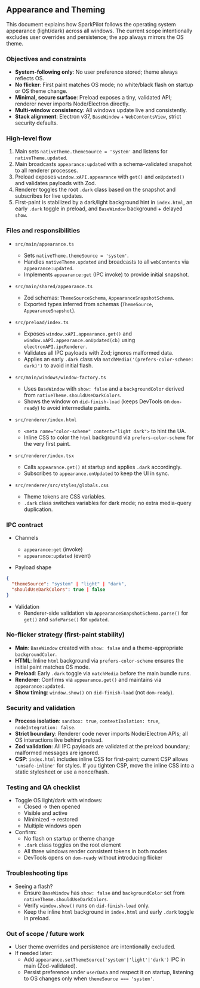 ## Appearance and Theming

This document explains how SparkPilot follows the operating system appearance (light/dark) across all windows. The current scope intentionally excludes user overrides and persistence; the app always mirrors the OS theme.

### Objectives and constraints

- **System-following only**: No user preference stored; theme always reflects OS.
- **No flicker**: First paint matches OS mode; no white/black flash on startup or OS theme change.
- **Minimal, secure surface**: Preload exposes a tiny, validated API; renderer never imports Node/Electron directly.
- **Multi-window consistency**: All windows update live and consistently.
- **Stack alignment**: Electron v37, `BaseWindow` + `WebContentsView`, strict security defaults.

### High-level flow

1. Main sets `nativeTheme.themeSource = 'system'` and listens for `nativeTheme.updated`.
2. Main broadcasts `appearance:updated` with a schema-validated snapshot to all renderer processes.
3. Preload exposes `window.xAPI.appearance` with `get()` and `onUpdated()` and validates payloads with Zod.
4. Renderer toggles the root `.dark` class based on the snapshot and subscribes for live updates.
5. First-paint is stabilized by a dark/light background hint in `index.html`, an early `.dark` toggle in preload, and `BaseWindow` background + delayed `show`.

### Files and responsibilities

- `src/main/appearance.ts`
  - Sets `nativeTheme.themeSource = 'system'`.
  - Handles `nativeTheme.updated` and broadcasts to all `webContents` via `appearance:updated`.
  - Implements `appearance:get` (IPC invoke) to provide initial snapshot.

- `src/main/shared/appearance.ts`
  - Zod schemas: `ThemeSourceSchema`, `AppearanceSnapshotSchema`.
  - Exported types inferred from schemas (`ThemeSource`, `AppearanceSnapshot`).

- `src/preload/index.ts`
  - Exposes `window.xAPI.appearance.get()` and `window.xAPI.appearance.onUpdated(cb)` using `electronAPI.ipcRenderer`.
  - Validates all IPC payloads with Zod; ignores malformed data.
  - Applies an early `.dark` class via `matchMedia('(prefers-color-scheme: dark)')` to avoid initial flash.

- `src/main/windows/window-factory.ts`
  - Uses `BaseWindow` with `show: false` and a `backgroundColor` derived from `nativeTheme.shouldUseDarkColors`.
  - Shows the window on `did-finish-load` (keeps DevTools on `dom-ready`) to avoid intermediate paints.

- `src/renderer/index.html`
  - `<meta name="color-scheme" content="light dark">` to hint the UA.
  - Inline CSS to color the `html` background via `prefers-color-scheme` for the very first paint.

- `src/renderer/index.tsx`
  - Calls `appearance.get()` at startup and applies `.dark` accordingly.
  - Subscribes to `appearance.onUpdated` to keep the UI in sync.

- `src/renderer/src/styles/globals.css`
  - Theme tokens are CSS variables.
  - `.dark` class switches variables for dark mode; no extra media-query duplication.

### IPC contract

- Channels
  - `appearance:get` (invoke)
  - `appearance:updated` (event)

- Payload shape

```json
{
  "themeSource": "system" | "light" | "dark",
  "shouldUseDarkColors": true | false
}
```

- Validation
  - Renderer-side validation via `AppearanceSnapshotSchema.parse()` for `get()` and `safeParse()` for `updated`.

### No-flicker strategy (first-paint stability)

- **Main**: `BaseWindow` created with `show: false` and a theme-appropriate `backgroundColor`.
- **HTML**: Inline `html` background via `prefers-color-scheme` ensures the initial paint matches OS mode.
- **Preload**: Early `.dark` toggle via `matchMedia` before the main bundle runs.
- **Renderer**: Confirms via `appearance.get()` and maintains via `appearance:updated`.
- **Show timing**: `window.show()` on `did-finish-load` (not `dom-ready`).

### Security and validation

- **Process isolation**: `sandbox: true`, `contextIsolation: true`, `nodeIntegration: false`.
- **Strict boundary**: Renderer code never imports Node/Electron APIs; all OS interactions live behind preload.
- **Zod validation**: All IPC payloads are validated at the preload boundary; malformed messages are ignored.
- **CSP**: `index.html` includes inline CSS for first-paint; current CSP allows `'unsafe-inline'` for styles. If you tighten CSP, move the inline CSS into a static stylesheet or use a nonce/hash.

### Testing and QA checklist

- Toggle OS light/dark with windows:
  - Closed → then opened
  - Visible and active
  - Minimized → restored
  - Multiple windows open
- Confirm:
  - No flash on startup or theme change
  - `.dark` class toggles on the root element
  - All three windows render consistent tokens in both modes
  - DevTools opens on `dom-ready` without introducing flicker

### Troubleshooting tips

- Seeing a flash?
  - Ensure `BaseWindow` has `show: false` and `backgroundColor` set from `nativeTheme.shouldUseDarkColors`.
  - Verify `window.show()` runs on `did-finish-load` only.
  - Keep the inline `html` background in `index.html` and early `.dark` toggle in preload.

### Out of scope / future work

- User theme overrides and persistence are intentionally excluded.
- If needed later:
  - Add `appearance.setThemeSource('system'|'light'|'dark')` IPC in main (Zod-validated).
  - Persist preference under `userData` and respect it on startup, listening to OS changes only when `themeSource === 'system'`.
